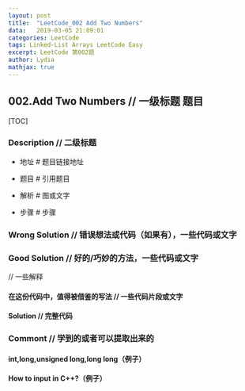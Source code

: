 ```yaml
---
layout:	post
title:	"LeetCode_002 Add Two Numbers"
data:	2019-03-05 21:09:01
categories: LeetCode
tags: Linked-List Arrays LeetCode Easy
excerpt: LeetCode 第002题
author: Lydia
mathjax: true
---
```


## 002.Add Two Numbers   // 一级标题 题目
[TOC]

### Description     // 二级标题
- 地址   # 题目链接地址

- 题目   # 引用题目
 
- 解析   # 图或文字

- 步骤   # 步骤


### Wrong Solution   // 错误想法或代码（如果有），一些代码或文字

### Good Solution    // 好的/巧妙的方法，一些代码或文字
// 一些解释
#### 在这份代码中，值得被借鉴的写法   // 一些代码片段或文字

#### Solution       // 完整代码

### Commont  // 学到的或者可以提取出来的
#### int,long,unsigned long,long long（例子）

#### How to input in C++?（例子）
